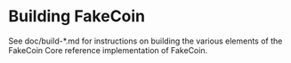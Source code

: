 Building FakeCoin
================

See doc/build-*.md for instructions on building the various
elements of the FakeCoin Core reference implementation of FakeCoin.

